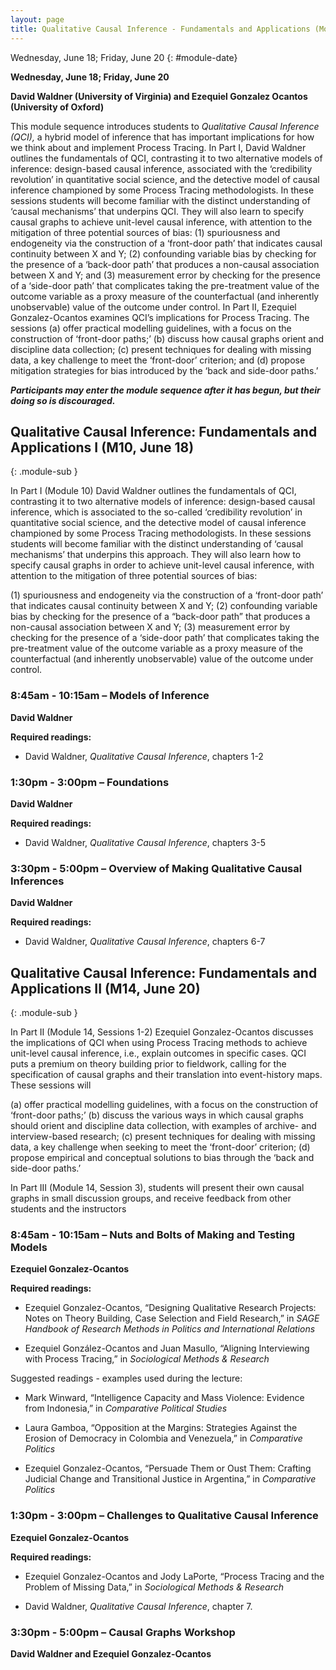 ```yaml
---
layout: page
title: Qualitative Causal Inference - Fundamentals and Applications (Modules 10, 14)
---
```


Wednesday, June 18; Friday, June 20
{: #module-date}

**Wednesday, June 18; Friday, June 20**

**David Waldner (University of Virginia) and Ezequiel Gonzalez Ocantos (University of Oxford)**

This module sequence introduces students to *Qualitative Causal Inference (QCI),* a hybrid model of inference that has important implications for how we think about and implement Process Tracing. In Part I, David Waldner outlines the fundamentals of QCI, contrasting it to two alternative models of inference: design-based causal inference, associated with the ‘credibility revolution’ in quantitative social science, and the detective model of causal inference championed by some Process Tracing methodologists. In these sessions students will become familiar with the distinct understanding of ‘causal mechanisms’ that underpins QCI. They will also learn to specify causal graphs to achieve unit-level causal inference, with attention to the mitigation of three potential sources of bias: (1) spuriousness and endogeneity via the construction of a ‘front-door path’ that indicates causal continuity between X and Y; (2) confounding variable bias by checking for the presence of a ‘back-door path’ that produces a non-causal association between X and Y; and (3) measurement error by checking for the presence of a ‘side-door path’ that complicates taking the pre-treatment value of the outcome variable as a proxy measure of the counterfactual (and inherently unobservable) value of the outcome under control. In Part II, Ezequiel Gonzalez-Ocantos examines QCI’s implications for Process Tracing. The sessions (a) offer practical modelling guidelines, with a focus on the construction of ‘front-door paths;’ (b) discuss how causal graphs orient and discipline data collection; (c) present techniques for dealing with missing data, a key challenge to meet the ‘front-door’ criterion; and (d) propose mitigation strategies for bias introduced by the ‘back and side-door paths.’

***Participants may enter the module sequence after it has begun, but their doing so is discouraged.***

##  Qualitative Causal Inference: Fundamentals and Applications I (M10, June 18)
{: .module-sub }

In Part I (Module 10) David Waldner outlines the fundamentals of QCI, contrasting it to two alternative models of inference: design-based causal inference, which is associated to the so-called ‘credibility revolution’ in quantitative social science, and the detective model of causal inference championed by some Process Tracing methodologists. In these sessions students will become familiar with the distinct understanding of ‘causal mechanisms’ that underpins this approach. They will also learn how to specify causal graphs in order to achieve unit-level causal inference, with attention to the mitigation of three potential sources of bias:

(1) spuriousness and endogeneity via the construction of a ‘front-door path’ that indicates causal continuity between X and Y;
(2) confounding variable bias by checking for the presence of a “back-door path” that produces a non-causal association between X and Y;
(3) measurement error by checking for the presence of a ‘side-door path’ that complicates taking the pre-treatment value of the outcome variable as a proxy measure of the counterfactual (and inherently unobservable) value of the outcome under control.

### 8:45am - 10:15am – Models of Inference

**David Waldner**

**Required readings:**

  - David Waldner, *Qualitative Causal Inference*, chapters 1-2

### 1:30pm - 3:00pm – Foundations

**David Waldner**

**Required readings:**

  - David Waldner, *Qualitative Causal Inference*, chapters 3-5

### 3:30pm - 5:00pm – Overview of Making Qualitative Causal Inferences

**David Waldner**

**Required readings:**

  - David Waldner, *Qualitative Causal Inference*, chapters 6-7

## Qualitative Causal Inference: Fundamentals and Applications II (M14, June 20)
{: .module-sub }

 

In Part II (Module 14, Sessions 1-2) Ezequiel Gonzalez-Ocantos discusses the implications of QCI when using Process Tracing methods to achieve unit-level causal inference, i.e., explain outcomes in specific cases. QCI puts a premium on theory building prior to fieldwork, calling for the specification of causal graphs and their translation into event-history maps. These sessions will

(a) offer practical modelling guidelines, with a focus on the construction of ‘front-door paths;’
(b) discuss the various ways in which causal graphs should orient and discipline data collection, with examples of archive- and interview-based research;
(c) present techniques for dealing with missing data, a key challenge when seeking to meet the ‘front-door’ criterion;
(d) propose empirical and conceptual solutions to bias through the ‘back and side-door paths.’

In Part III (Module 14, Session 3), students will present their own causal graphs in small discussion groups, and receive feedback from other students and the instructors

### 8:45am - 10:15am – Nuts and Bolts of Making and Testing Models

**Ezequiel Gonzalez-Ocantos**

**Required readings:**

  - Ezequiel Gonzalez-Ocantos, “Designing Qualitative Research Projects: Notes on Theory Building, Case Selection and Field Research,” in *SAGE Handbook of Research Methods in Politics and International Relations*

  - Ezequiel González-Ocantos and Juan Masullo, “Aligning Interviewing with Process Tracing,” in *Sociological Methods & Research*

Suggested readings - examples used during the lecture:

  - Mark Winward, “Intelligence Capacity and Mass Violence: Evidence from Indonesia,” in *Comparative Political Studies*

  - Laura Gamboa, “Opposition at the Margins: Strategies Against the Erosion of Democracy in Colombia and Venezuela,” in *Comparative Politics*

  - Ezequiel Gonzalez-Ocantos, “Persuade Them or Oust Them: Crafting Judicial Change and Transitional Justice in Argentina,” in *Comparative Politics*

### 1:30pm - 3:00pm – Challenges to Qualitative Causal Inference

**Ezequiel Gonzalez-Ocantos**

**Required readings:**

  - Ezequiel Gonzalez-Ocantos and Jody LaPorte, “Process Tracing and the Problem of Missing Data,” in *Sociological Methods & Research*

  - David Waldner, *Qualitative Causal Inference*, chapter 7.

### 3:30pm - 5:00pm – Causal Graphs Workshop

**David Waldner and Ezequiel Gonzalez-Ocantos**